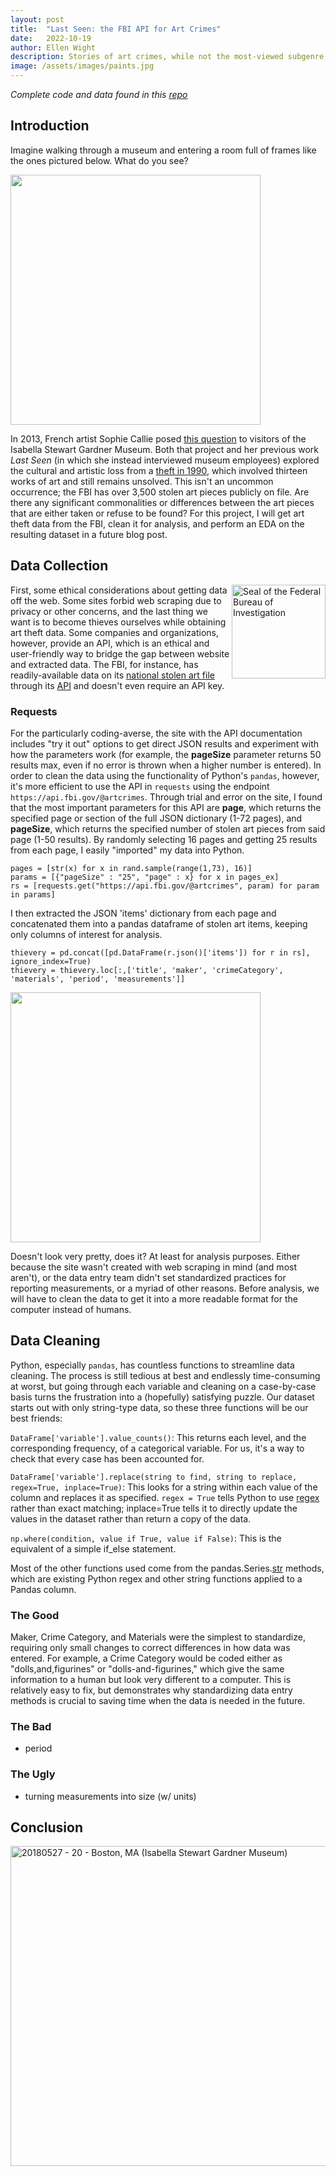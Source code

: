 ```yaml
---
layout: post
title:  "Last Seen: the FBI API for Art Crimes"
date:   2022-10-19
author: Ellen Wight
description: Stories of art crimes, while not the most-viewed subgenre of true crime, still capture national attention. This post shows how accessible the FBI art crime is and a possible way to clean the data for future analysis.
image: /assets/images/paints.jpg
---
```

_Complete code and data found in this [repo](https://github.com/emwight/artscraper)_

## Introduction
Imagine walking through a museum and entering a room full of frames like the ones pictured below. What do you see?

<img src="https://github.com/emwight/stat386-projects/raw/main/assets/images/missing.jpg" height="400" align="middle"/>

In 2013, French artist Sophie Callie posed [this question](https://aperture.org/editorial/what-do-you-see/) to visitors of the Isabella Stewart Gardner Museum. Both that project and her previous work _Last Seen_ (in which she instead interviewed museum employees) explored the cultural and artistic loss from a [theft in 1990](https://www.gardnermuseum.org/organization/theft), which involved thirteen works of art and still remains unsolved. This isn't an uncommon occurrence; the FBI has over 3,500 stolen art pieces publicly on file. Are there any significant commonalities or differences between the art pieces that are either taken or refuse to be found? For this project, I will get art theft data from the FBI, clean it for analysis, and perform an EDA on the resulting dataset in a future blog post. 

## Data Collection

<a title="Federal Bureau of Investigation, Public domain, via Wikimedia Commons" href="https://commons.wikimedia.org/wiki/File:Seal_of_the_Federal_Bureau_of_Investigation.svg"><img width="150" alt="Seal of the Federal Bureau of Investigation" src="https://upload.wikimedia.org/wikipedia/commons/thumb/d/da/Seal_of_the_Federal_Bureau_of_Investigation.svg/512px-Seal_of_the_Federal_Bureau_of_Investigation.svg.png" align="right"></a>

First, some ethical considerations about getting data off the web. Some sites forbid web scraping due to privacy or other concerns, and the last thing we want is to become thieves ourselves while obtaining art theft data. Some companies and organizations, however, provide an API, which is an ethical and user-friendly way to bridge the gap between website and extracted data. The FBI, for instance, has readily-available data on its [national stolen art file](https://www.fbi.gov/investigate/violent-crime/art-theft/national-stolen-art-file) through its [API](https://api.fbi.gov/docs#!/) and doesn't even require an API key.

### Requests
For the particularly coding-averse, the site with the API documentation includes "try it out" options to get direct JSON results and experiment with how the parameters work (for example, the **pageSize** parameter returns 50 results max, even if no error is thrown when a higher number is entered). In order to clean the data using the functionality of Python's `pandas`, however, it's more efficient to use the API in `requests` using the endpoint `https://api.fbi.gov/@artcrimes`. Through trial and error on the site, I found that the most important parameters for this API are **page**, which returns the specified page or section of the full JSON dictionary (1-72 pages), and **pageSize**, which returns the specified number of stolen art pieces from said page (1-50 results). By randomly selecting 16 pages and getting 25 results from each page, I easily "imported" my data into Python.

```
pages = [str(x) for x in rand.sample(range(1,73), 16)]
params = [{"pageSize" : "25", "page" : x} for x in pages_ex]
rs = [requests.get("https://api.fbi.gov/@artcrimes", param) for param in params]
```

I then extracted the JSON 'items' dictionary from each page and concatenated them into a pandas dataframe of stolen art items, keeping only columns of interest for analysis.
```
thievery = pd.concat([pd.DataFrame(r.json()['items']) for r in rs], ignore_index=True)
thievery = thievery.loc[:,['title', 'maker', 'crimeCategory', 'materials', 'period', 'measurements']]
```

<img src="https://github.com/emwight/stat386-projects/raw/main/assets/images/raw.png" height="400" align="middle"/>

Doesn't look very pretty, does it? At least for analysis purposes. Either because the site wasn't created with web scraping in mind (and most aren't), or the data entry team didn't set standardized practices for reporting measurements, or a myriad of other reasons. Before analysis, we will have to clean the data to get it into a more readable format for the computer instead of humans.

## Data Cleaning
Python, especially `pandas`, has countless functions to streamline data cleaning. The process is still tedious at best and endlessly time-consuming at worst, but going through each variable and cleaning on a case-by-case basis turns the frustration into a (hopefully) satisfying puzzle. Our dataset starts out with only string-type data, so these three functions will be our best friends:

`DataFrame['variable'].value_counts()`: This returns each level, and the corresponding frequency, of a categorical variable. For us, it's a way to check that every case has been accounted for.

`DataFrame['variable'].replace(string to find, string to replace, regex=True, inplace=True)`: This looks for a string within each value of the column and replaces it as specified. `regex = True` tells Python to use [regex](https://www.oreilly.com/content/an-introduction-to-regular-expressions/) rather than exact matching; inplace=True tells it to directly update the values in the dataset rather than return a copy of the data.

`np.where(condition, value if True, value if False)`: This is the equivalent of a simple if_else statement.

Most of the other functions used come from the pandas.Series.[str](https://pandas.pydata.org/docs/reference/api/pandas.Series.str.capitalize.html) methods, which are existing Python regex and other string functions applied to a Pandas column.

### The Good
Maker, Crime Category, and Materials were the simplest to standardize, requiring only small changes to correct differences in how data was entered. For example, a Crime Category would be coded either as "dolls,and,figurines" or "dolls-and-figurines," which give the same information to a human but look very different to a computer. This is relatively easy to fix, but demonstrates why standardizing data entry methods is crucial to saving time when the data is needed in the future.

### The Bad
 - period

### The Ugly
 - turning measurements into size (w/ units)

## Conclusion


<a title="Andre Carrotflower, CC BY-SA 4.0 &lt;https://creativecommons.org/licenses/by-sa/4.0&gt;, via Wikimedia Commons" href="https://commons.wikimedia.org/wiki/File:20180527_-_20_-_Boston,_MA_(Isabella_Stewart_Gardner_Museum).jpg"><img width="512" alt="20180527 - 20 - Boston, MA (Isabella Stewart Gardner Museum)" src="https://upload.wikimedia.org/wikipedia/commons/thumb/c/c5/20180527_-_20_-_Boston%2C_MA_%28Isabella_Stewart_Gardner_Museum%29.jpg/512px-20180527_-_20_-_Boston%2C_MA_%28Isabella_Stewart_Gardner_Museum%29.jpg"></a>

